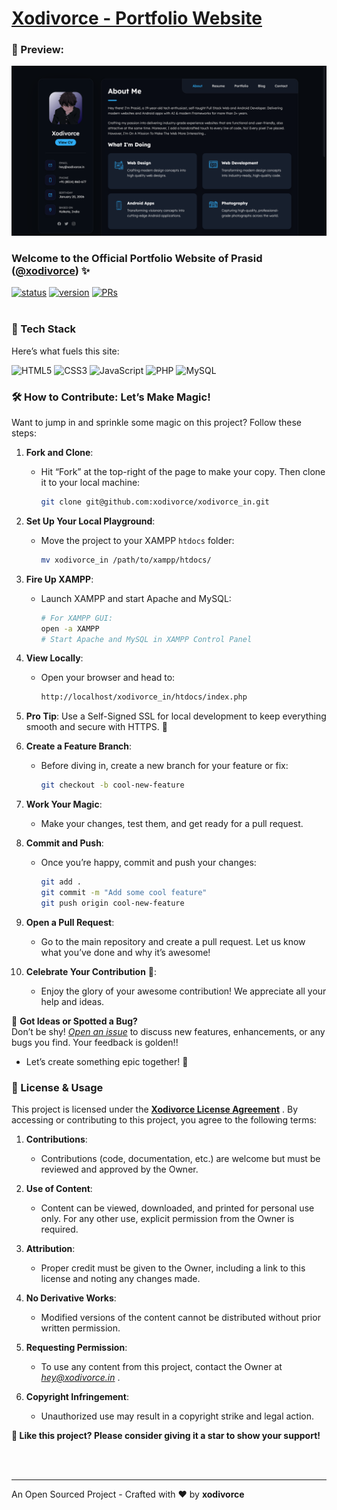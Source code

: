 # [Xodivorce - Portfolio Website](https://www.xodivorce.in)
### 👀 Preview:

<img src="./images/xodivorce_in_preview1.jpg">

### Welcome to the Official Portfolio Website of Prasid ([@xodivorce](https://instagram.com/xodivorce)) ✨
[![status](https://img.shields.io/badge/status-active-brightgreen.svg?style=flat)](https://github.com/xodivorce/xodivorce-portfolio/)
[![version](https://img.shields.io/badge/version-v9.14.1-yellow.svg?style=flat)](https://github.com/xodivorce/xodivorce-portfolio/)
[![PRs](https://img.shields.io/badge/PRs-welcome-blue.svg?style=flat)](https://github.com/xodivorce/xodivorce-portfolio/)
<br></br>

### 📌 Tech Stack

Here’s what fuels this site:

![HTML5](https://img.shields.io/badge/html5-%23E34F26.svg?style=for-the-badge&logo=html5&logoColor=white)
![CSS3](https://img.shields.io/badge/CSS-239120?&style=for-the-badge&logo=css3&logoColor=white)
![JavaScript](https://img.shields.io/badge/javascript-%23323330.svg?style=for-the-badge&logo=javascript&logoColor=%23F7DF1E)
![PHP](https://img.shields.io/badge/php-%23777BB4.svg?style=for-the-badge&logo=php&logoColor=white)
![MySQL](https://img.shields.io/badge/mysql-%2300f.svg?style=for-the-badge&logo=mysql&logoColor=white)

### 🛠️ How to Contribute: Let’s Make Magic!

Want to jump in and sprinkle some magic on this project? Follow these steps:

1. **Fork and Clone**:
   - Hit “Fork” at the top-right of the page to make your copy. Then clone it to your local machine:
     ```bash
     git clone git@github.com:xodivorce/xodivorce_in.git
     ```

2. **Set Up Your Local Playground**:
   - Move the project to your XAMPP `htdocs` folder:
     ```bash
     mv xodivorce_in /path/to/xampp/htdocs/
     ```

3. **Fire Up XAMPP**:
   - Launch XAMPP and start Apache and MySQL:
     ```bash
     # For XAMPP GUI:
     open -a XAMPP
     # Start Apache and MySQL in XAMPP Control Panel
     ```

4. **View Locally**:
   - Open your browser and head to:
     ```bash
     http://localhost/xodivorce_in/htdocs/index.php
     ```

5. **Pro Tip**: Use a Self-Signed SSL for local development to keep everything smooth and secure with HTTPS. 🔐

6. **Create a Feature Branch**:
   - Before diving in, create a new branch for your feature or fix:
     ```bash
     git checkout -b cool-new-feature
     ```

7. **Work Your Magic**:
   - Make your changes, test them, and get ready for a pull request.

8. **Commit and Push**:
   - Once you’re happy, commit and push your changes:
     ```bash
     git add .
     git commit -m "Add some cool feature"
     git push origin cool-new-feature
     ```

9. **Open a Pull Request**:
   - Go to the main repository and create a pull request. Let us know what you’ve done and why it’s awesome!

10. **Celebrate Your Contribution** 🎉:
    - Enjoy the glory of your awesome contribution! We appreciate all your help and ideas.

🚀 **Got Ideas or Spotted a Bug?**  
Don’t be shy! [*Open an issue*](https://github.com/xodivorce/xodivorce_in/issues) to discuss new features, enhancements, or any bugs you find. Your feedback is golden!!

- Let’s create something epic together! 🌟

### 📝 License & Usage

This project is licensed under the [**Xodivorce License Agreement**](xodivorce_license.txt) . By accessing or contributing to this project, you agree to the following terms:

1. **Contributions**:
   - Contributions (code, documentation, etc.) are welcome but must be reviewed and approved by the Owner.

2. **Use of Content**:
   - Content can be viewed, downloaded, and printed for personal use only. For any other use, explicit permission from the Owner is required.

3. **Attribution**:
   - Proper credit must be given to the Owner, including a link to this license and noting any changes made.

4. **No Derivative Works**:
   - Modified versions of the content cannot be distributed without prior written permission.

5. **Requesting Permission**:
   - To use any content from this project, contact the Owner at *hey@xodivorce.in* .

6. **Copyright Infringement**:
   - Unauthorized use may result in a copyright strike and legal action.

**🌟 Like this project? Please consider giving it a star to show your support!**

<br></br>

****

An Open Sourced Project - Crafted with ❤️ by **xodivorce**